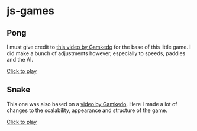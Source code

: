 # js-games

## Pong
I must give credit to [this video by Gamkedo](https://www.youtube.com/watch?v=KoWqdEACyLI) for the base of this little game. I did make a bunch of adjustments however, especially to speeds, paddles and the AI.

[Click to play](https://tatuarvela.github.io/js-games/pong.html)

## Snake
This one was also based on a [video by Gamkedo](https://www.youtube.com/watch?v=xGmXxplj6vs). Here I made a lot of changes to the scalability, appearance and structure of the game.

[Click to play](https://tatuarvela.github.io/js-games/snake.html)
